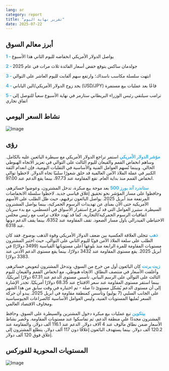 ```yaml
---
lang: ar
category: report
title: "تقرير نهاية اليوم"
date: 2025-07-22
---
```



<h2>أبرز معالم السوق</h2>
<strong style="color: #2caef7;">1 - </strong> يواصل الدولار الأمريكي انخفاضه لليوم الثاني هذا الأسبوع

<strong style="color: #2caef7;">2 - </strong> جولدمان ساكس يتوقع خفض أسعار الفائدة ثلاث مرات في عام 2025

<strong style="color: #2caef7;">3 - </strong> انتهت سلسلة مكاسب ناسداك؛ وارتفع سهم ألفابت لليوم العاشر على التوالي

<strong style="color: #2caef7;">4 - </strong> يجد زوج الدولار الأمريكي/الين الياباني (USD/JPY) قاعًا بعد عمليات بيع مستمرة

<strong style="color: #2caef7;">5 - </strong> ترامب سيلتقي رئيس الوزراء البريطاني ستارمر في نهاية الأسبوع سعياً للتوصل إلى اتفاق تجاري



<h2>نشاط السعر اليومي</h2>
<img src="https://markleighedu.github.io/img/Jul-2025/22-Jul-2025/price.jpg" alt="Image"/>

<h2>رؤى</h2>
<strong style="color: #2caef7;">مؤشر الدولار الأمريكي</strong> استمر تراجع الدولار الأمريكي مع سيطرة البائعين عليه بالكامل. وساهم انخفاض القمم والقيعان لليوم الثالث على التوالي في تعزيز الاتجاه الهبوطي الحالي. وبينما تُسهم العوامل الفنية والأساسية في التقلبات اليومية، فإن انعدام الثقة الكبير في عملة الملاذ الآمن العالمية قد خلق شعورًا سلبيًا تجاه الدولار. لاحظوا توالي انخفاض القمم منذ بداية العام. تقع المقاومة عند 97.73، بينما يقع الدعم عند 97.00.

<strong style="color: #2caef7;">ستاندرد آند بورز 500</strong> بعد موجة بيع مبكرة، تدخل المشترون، وعوضوا خسائرهم، وحافظوا على مسار المؤشر نحو تحقيق إغلاق قياسي جديد. لاحظوا سلسلة الانخفاضات المرتفعة منذ أبريل 2025. يواصل البائعون ترقبهم، حيث ظل الطلب على الأسهم الأمريكية حتى الآن بمنأى عن تهديدات الرسوم الجمركية، بينما يواصل المشترون السيطرة. ستبرز العوامل التي قد تُزعزع استقرار الأسواق في أغسطس، مع بدء سريان اتفاقيات الرسوم الجمركية/التجارية. كما قد يُهدد خلاف ترامب مع رئيس مجلس الاحتياطي الفيدرالي باول مسار الصعود. تقف المقاومة عند 6352، بينما يقف الدعم دونها عند 6318.

<strong style="color: #2caef7;">ذهب</strong> تتجلى العلاقة العكسية بين ضعف الدولار الأمريكي وقوة الذهب بوضوح. فقد كان الطلب على سلعة الملاذ الآمن قويًا لليوم الثاني على التوالي، حيث اختبر المشترون مستويات المقاومة للمرة الرابعة منذ بلوغها أعلى مستوياتها القياسية (3499 دولارًا) في أبريل 2025. يقع مستوى المقاومة عند 3432 دولارًا، بينما يقع مستوى الدعم الأدنى عند 3383 دولارًا.

<strong style="color: #2caef7;">زيت برنت</strong> كان البائعون أول من خرج من السوق، وتدخل المشترون لتعويض خسائرهم، وأغلقت الأسعار في منتصف النطاق. الاتجاه هبوطي، مع انخفاض القمم والقيعان لليوم الثالث على التوالي على الرسم البياني. تأسس مستوى الدعم عند 67.31 دولارًا أمريكيًا، بينما استقر مستوى المقاومة عند سعر الافتتاح عند 68.35 دولارًا أمريكيًا. تجدر الإشارة إلى أن مستوى الدعم يُشكل مستوىً ذا صلة - تم اختباره في وقت سابق من هذا الشهر على الجانب السلبي (7 يوليو) وتأسس كمنطقة مقاومة في أبريل 2025. يبدو أن حركة السعر تُمليها المستويات الفنية، وليس العوامل الأساسية كالصراعات الجيوسياسية ومخاوف الاقتصاد العالمي.

<strong style="color: #2caef7;">بيتكوين</strong> تبع عمليات بيع مبكرة دخول المشترين والسيطرة على السوق. وحافظ المشترون مجددًا على منطقة الدعم، ثم تماسكوا عند مستويات المقاومة. وحُصر نشاط الأسعار ضمن نطاق مألوف عند 4 آلاف دولار. الدعم عند 116.1 ألف دولار، والمقاومة عند 120.2 ألف دولار. بينما يستهدف البائعون إغلاقًا دون 117 ألف دولار، يتطلع المشترون إلى إغلاق فوق 120 ألف دولار.



<h2>المستويات المحورية للفوركس</h2>
<img src="https://markleighedu.github.io/img/Jul-2025/22-Jul-2025/pivot.jpg" alt="Image"/>